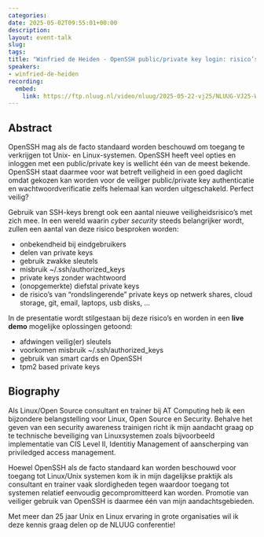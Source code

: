 ```yaml
---
categories:
date: 2025-05-02T09:55:01+00:00
description:
layout: event-talk
slug:
tags:
title: "Winfried de Heiden - OpenSSH public/private key login: risico’s en mitigatie"
speakers:
- winfried-de-heiden
recording:
  embed:
    link: https://ftp.nluug.nl/video/nluug/2025-05-22-vj25/NLUUG-VJ25-WinfriedDeHeiden-OpenSSHKeyLogin.mp4
---
```


## Abstract

OpenSSH mag als de facto standaard worden beschouwd om toegang te verkrijgen tot Unix- en Linux-systemen.
OpenSSH heeft veel opties en inloggen met een public/private key is wellicht één van de meest bekende. OpenSSH staat daarmee voor wat betreft veiligheid in een goed daglicht omdat gekozen kan worden voor de veiliger public/private key authenticatie en wachtwoordverificatie zelfs helemaal kan worden uitgeschakeld. Perfect veilig?

Gebruik van SSH-keys brengt ook een aantal nieuwe veiligheidsrisico’s met zich mee. In een wereld waarin _cyber security_ steeds belangrijker wordt, zullen een aantal van deze risico besproken worden:

- onbekendheid bij eindgebruikers
- delen van private keys
- gebruik zwakke sleutels
- misbruik ~/.ssh/authorized_keys
- private keys zonder wachtwoord
- (onopgemerkte) diefstal private keys
- de risico’s van “rondslingerende” private keys op netwerk shares, cloud storage, git, email, laptops, usb disks, …

In de presentatie wordt stilgestaan bij deze risico’s en worden in een **live demo** mogelijke oplossingen getoond:

- afdwingen veilig(er) sleutels
- voorkomen misbruik ~/.ssh/authorized_keys
- gebruik van smart cards en OpenSSH
- tpm2 based private keys

## Biography

Als Linux/Open Source consultant en trainer bij AT Computing heb ik een bijzondere belangstelling voor Linux, Open Source en Security. Behalve het geven van een security awareness trainigen richt ik mijn aandacht graag op te technische beveiliging van Linuxsystemen zoals bijvoorbeeld implementatie van CIS Level II, Identitiy Management of aanscherping van priviledged access management.

Hoewel OpenSSH als de facto standaard kan worden beschouwd voor toegang tot Linux/Unix systemen kom ik in mijn dagelijkse praktijk als consultant en trainer vaak slordigheden tegen waardoor toegang tot systemen relatief eenvoudig gecompromitteerd kan worden. Promotie van veiliger gebruik van OpenSSH is daarmee één van mijn aandachtsgebieden.

Met meer dan 25 jaar Unix en Linux ervaring in grote organisaties wil ik deze kennis graag delen op de NLUUG conferentie!
